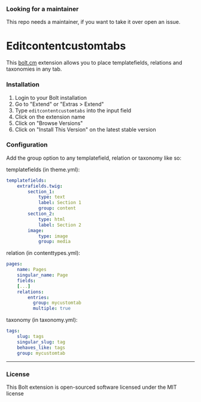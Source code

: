 ### Looking for a maintainer

This repo needs a maintainer, if you want to take it over open an issue.

Editcontentcustomtabs
======================

This [bolt.cm](https://bolt.cm/) extension allows you to place templatefields,
relations and taxonomies in any tab.

### Installation
1. Login to your Bolt installation
2. Go to "Extend" or "Extras > Extend"
3. Type `editcontentcustomtabs` into the input field
4. Click on the extension name
5. Click on "Browse Versions"
6. Click on "Install This Version" on the latest stable version

### Configuration
Add the group option to any templatefield, relation or taxonomy like so:

templatefields (in theme.yml):
```yaml
templatefields:
    extrafields.twig:
        section_1:
            type: text
            label: Section 1
            group: content
        section_2:
            type: html
            label: Section 2
        image:
            type: image
            group: media
```

relation (in contenttypes.yml):
```yaml
pages:
    name: Pages
    singular_name: Page
    fields:
    [...]
    relations:
        entries:
          group: mycustomtab
          multiple: true
```

taxonomy (in taxonomy.yml):
```yaml
tags:
    slug: tags
    singular_slug: tag
    behaves_like: tags
    group: mycustomtab
```
---

### License

This Bolt extension is open-sourced software licensed under the MIT license
